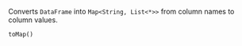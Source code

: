 [//]: # (title: toMap.md)

Converts `DataFrame` into `Map<String, List<*>>` from column names to column values.

```
toMap()
```
